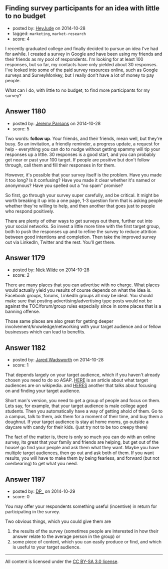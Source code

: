 ## Finding survey participants for an idea with little to no budget

- posted by: [HeyJude](https://stackexchange.com/users/5244390/heyjude) on 2014-10-28
- tagged: `marketing`, `market-research`
- score: 4

<p>I recently graduated college and finally decided to pursue an idea I've had for awhile. I created a survey in Google and have been using my friends and their friends as my pool of respondents. I'm looking for at least 100 responses, but so far, my contacts have only yielded about 30 responses. I've looked into some of the paid survey resources online, such as Google surveys and SurveyMonkey, but I really don't have a lot of money to pay people. </p>

<p>What can I do, with little to no budget, to find more participants for my survey? </p>



## Answer 1180

- posted by: [Jeremy Parsons](https://stackexchange.com/users/497810/jeremy-parsons) on 2014-10-28
- score: 5

<p>Two words: <strong>follow up</strong>. Your friends, and their friends, mean well, but they're busy. So an invitation, a friendly reminder, a progress update, a request for help - everything you can do to nudge without getting spammy will tip your responses up a little. 30 responses is a good start, and you can probably get near or past your 100 target. If people are positive but don't follow through, call them and fill their responses in for them.</p>

<p>However, it's possible that your survey itself is the problem. Have you made it too long? Is it confusing? Have you made it clear whether it's named or anonymous? Have you spelled out a "no spam" promise?</p>

<p>So first, go through your survey super carefully, and be critical. It might be worth breaking it up into a one page, 1-3 question form that is asking people whether they're willing to help, and then another that goes just to people who respond positively.</p>

<p>There are plenty of other ways to get surveys out there, further out into your social networks. So invest a little more time with the first target group, both to push the responses up and to refine the survey to reduce attrition between good intentions and completion. Then take the improved survey out via LinkedIn, Twitter and the rest. You'll get there.</p>



## Answer 1179

- posted by: [Nick Wilde](https://stackexchange.com/users/454046/nick-wilde) on 2014-10-28
- score: 2

<p>There are many places that you can advertise with no charge. What places would actually yield you results of course depends on what the idea is. Facebook groups, forums, LinkedIn groups all <em>may</em> be ideal. You should make sure that posting advertising/advertising type posts would not be against the TOC/forum/group rules especially since in some places that is a banning offense. </p>

<p>Those same places are also great for getting deeper involvement/knowledge/networking with your target audience and or fellow businesses which can lead to benefits.</p>



## Answer 1182

- posted by: [Jared Wadsworth](https://stackexchange.com/users/5056044/jared-wadsworth) on 2014-10-28
- score: 1

<p>That depends largely on your target audience, which if you haven't already chosen you need to do so ASAP. <a href="http://en.wikipedia.org/wiki/Target_audience" rel="nofollow">HERE</a> is an article about what target audiences are on wikipedia. and <a href="http://marketing.about.com/cs/brandmktg/a/target_market.htm" rel="nofollow">HERES</a> another that talks about focusing on and finding your target audience. </p>

<p>Short man's version, you need to get a group of people and focus on them. Lets say, for example, that your target audience is male college aged students. Then you automatically have a way of getting ahold of them. Go to a campus, talk to them, ask them for a moment of their time, and buy them a doughnut. If your target audience is stay at home moms, go outside a daycare with candy for their kids. (just try not to be too creepy there) </p>

<p>The fact of the matter is, there is only so much you can do with an online survey, its great that your family and friends are helping, but get out of the house! go find your people and ask them what they want. Maybe you have multiple target audiences, then go out and ask both of them. If you want results, you will have to make them by being fearless, and forward (but not overbearing) to get what you need.</p>



## Answer 1197

- posted by: [DP_](https://stackexchange.com/users/171799/dp) on 2014-10-29
- score: 0

<p>You may offer your respondents something useful (incentive) in return for participating in the survey.</p>

<p>Two obvious things, which you could give them are </p>

<ol>
<li>the results of the survey (sometimes people are interested in how their answer relate to the average person in the group) or</li>
<li>some piece of content, which you can easily produce or find, and which is useful to your target audience.</li>
</ol>




---

All content is licensed under the [CC BY-SA 3.0 license](https://creativecommons.org/licenses/by-sa/3.0/).
